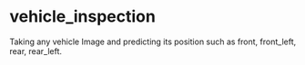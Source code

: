 # vehicle_inspection
Taking any vehicle Image and predicting its position such as front, front_left, rear, rear_left.
